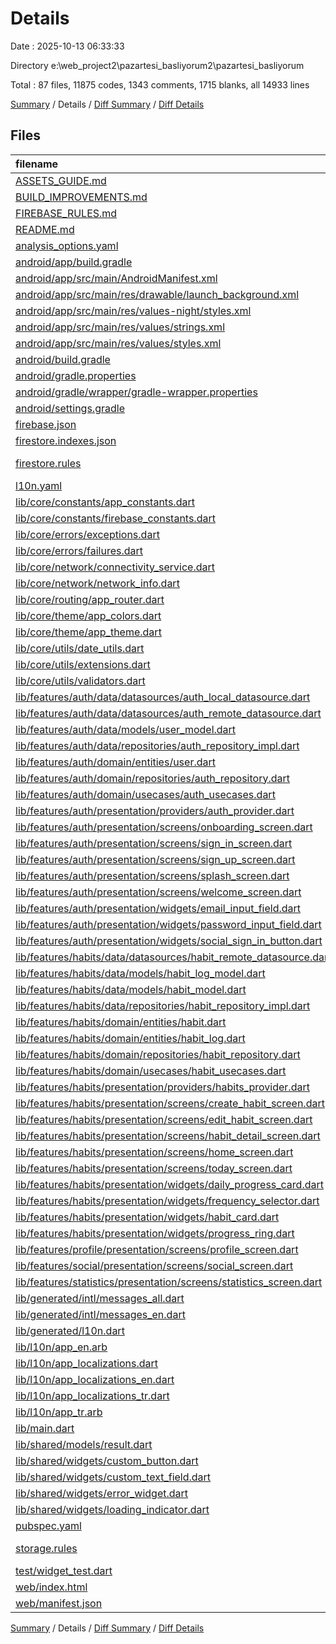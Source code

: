 # Details

Date : 2025-10-13 06:33:33

Directory e:\\web_project2\\pazartesi_basliyorum2\\pazartesi_basliyorum

Total : 87 files,  11875 codes, 1343 comments, 1715 blanks, all 14933 lines

[Summary](results.md) / Details / [Diff Summary](diff.md) / [Diff Details](diff-details.md)

## Files
| filename | language | code | comment | blank | total |
| :--- | :--- | ---: | ---: | ---: | ---: |
| [ASSETS\_GUIDE.md](/ASSETS_GUIDE.md) | Markdown | 160 | 0 | 59 | 219 |
| [BUILD\_IMPROVEMENTS.md](/BUILD_IMPROVEMENTS.md) | Markdown | 142 | 0 | 49 | 191 |
| [FIREBASE\_RULES.md](/FIREBASE_RULES.md) | Markdown | 209 | 0 | 55 | 264 |
| [README.md](/README.md) | Markdown | 196 | 0 | 53 | 249 |
| [analysis\_options.yaml](/analysis_options.yaml) | YAML | 132 | 27 | 5 | 164 |
| [android/app/build.gradle](/android/app/build.gradle) | Gradle | 70 | 0 | 12 | 82 |
| [android/app/src/main/AndroidManifest.xml](/android/app/src/main/AndroidManifest.xml) | XML | 31 | 6 | 5 | 42 |
| [android/app/src/main/res/drawable/launch\_background.xml](/android/app/src/main/res/drawable/launch_background.xml) | XML | 9 | 2 | 1 | 12 |
| [android/app/src/main/res/values-night/styles.xml](/android/app/src/main/res/values-night/styles.xml) | XML | 9 | 9 | 1 | 19 |
| [android/app/src/main/res/values/strings.xml](/android/app/src/main/res/values/strings.xml) | XML | 6 | 0 | 0 | 6 |
| [android/app/src/main/res/values/styles.xml](/android/app/src/main/res/values/styles.xml) | XML | 9 | 9 | 1 | 19 |
| [android/build.gradle](/android/build.gradle) | Gradle | 28 | 0 | 4 | 32 |
| [android/gradle.properties](/android/gradle.properties) | Properties | 7 | 0 | 0 | 7 |
| [android/gradle/wrapper/gradle-wrapper.properties](/android/gradle/wrapper/gradle-wrapper.properties) | Properties | 5 | 0 | 0 | 5 |
| [android/settings.gradle](/android/settings.gradle) | Gradle | 21 | 0 | 4 | 25 |
| [firebase.json](/firebase.json) | JSON | 9 | 0 | 1 | 10 |
| [firestore.indexes.json](/firestore.indexes.json) | JSON | 134 | 0 | 0 | 134 |
| [firestore.rules](/firestore.rules) | Firebase Rules | 114 | 93 | 38 | 245 |
| [l10n.yaml](/l10n.yaml) | YAML | 4 | 0 | 1 | 5 |
| [lib/core/constants/app\_constants.dart](/lib/core/constants/app_constants.dart) | Dart | 47 | 7 | 7 | 61 |
| [lib/core/constants/firebase\_constants.dart](/lib/core/constants/firebase_constants.dart) | Dart | 50 | 12 | 9 | 71 |
| [lib/core/errors/exceptions.dart](/lib/core/errors/exceptions.dart) | Dart | 130 | 56 | 39 | 225 |
| [lib/core/errors/failures.dart](/lib/core/errors/failures.dart) | Dart | 80 | 45 | 33 | 158 |
| [lib/core/network/connectivity\_service.dart](/lib/core/network/connectivity_service.dart) | Dart | 46 | 11 | 12 | 69 |
| [lib/core/network/network\_info.dart](/lib/core/network/network_info.dart) | Dart | 23 | 2 | 6 | 31 |
| [lib/core/routing/app\_router.dart](/lib/core/routing/app_router.dart) | Dart | 72 | 5 | 13 | 90 |
| [lib/core/theme/app\_colors.dart](/lib/core/theme/app_colors.dart) | Dart | 75 | 11 | 15 | 101 |
| [lib/core/theme/app\_theme.dart](/lib/core/theme/app_theme.dart) | Dart | 164 | 15 | 15 | 194 |
| [lib/core/utils/date\_utils.dart](/lib/core/utils/date_utils.dart) | Dart | 130 | 26 | 26 | 182 |
| [lib/core/utils/extensions.dart](/lib/core/utils/extensions.dart) | Dart | 117 | 33 | 30 | 180 |
| [lib/core/utils/validators.dart](/lib/core/utils/validators.dart) | Dart | 77 | 9 | 19 | 105 |
| [lib/features/auth/data/datasources/auth\_local\_datasource.dart](/lib/features/auth/data/datasources/auth_local_datasource.dart) | Dart | 89 | 13 | 18 | 120 |
| [lib/features/auth/data/datasources/auth\_remote\_datasource.dart](/lib/features/auth/data/datasources/auth_remote_datasource.dart) | Dart | 214 | 35 | 45 | 294 |
| [lib/features/auth/data/models/user\_model.dart](/lib/features/auth/data/models/user_model.dart) | Dart | 77 | 9 | 7 | 93 |
| [lib/features/auth/data/repositories/auth\_repository\_impl.dart](/lib/features/auth/data/repositories/auth_repository_impl.dart) | Dart | 117 | 3 | 11 | 131 |
| [lib/features/auth/domain/entities/user.dart](/lib/features/auth/domain/entities/user.dart) | Dart | 37 | 3 | 5 | 45 |
| [lib/features/auth/domain/repositories/auth\_repository.dart](/lib/features/auth/domain/repositories/auth_repository.dart) | Dart | 15 | 17 | 7 | 39 |
| [lib/features/auth/domain/usecases/auth\_usecases.dart](/lib/features/auth/domain/usecases/auth_usecases.dart) | Dart | 38 | 6 | 15 | 59 |
| [lib/features/auth/presentation/providers/auth\_provider.dart](/lib/features/auth/presentation/providers/auth_provider.dart) | Dart | 43 | 24 | 13 | 80 |
| [lib/features/auth/presentation/screens/onboarding\_screen.dart](/lib/features/auth/presentation/screens/onboarding_screen.dart) | Dart | 182 | 9 | 21 | 212 |
| [lib/features/auth/presentation/screens/sign\_in\_screen.dart](/lib/features/auth/presentation/screens/sign_in_screen.dart) | Dart | 353 | 15 | 33 | 401 |
| [lib/features/auth/presentation/screens/sign\_up\_screen.dart](/lib/features/auth/presentation/screens/sign_up_screen.dart) | Dart | 450 | 20 | 35 | 505 |
| [lib/features/auth/presentation/screens/splash\_screen.dart](/lib/features/auth/presentation/screens/splash_screen.dart) | Dart | 98 | 13 | 17 | 128 |
| [lib/features/auth/presentation/screens/welcome\_screen.dart](/lib/features/auth/presentation/screens/welcome_screen.dart) | Dart | 145 | 10 | 13 | 168 |
| [lib/features/auth/presentation/widgets/email\_input\_field.dart](/lib/features/auth/presentation/widgets/email_input_field.dart) | Dart | 49 | 1 | 5 | 55 |
| [lib/features/auth/presentation/widgets/password\_input\_field.dart](/lib/features/auth/presentation/widgets/password_input_field.dart) | Dart | 140 | 3 | 17 | 160 |
| [lib/features/auth/presentation/widgets/social\_sign\_in\_button.dart](/lib/features/auth/presentation/widgets/social_sign_in_button.dart) | Dart | 158 | 6 | 11 | 175 |
| [lib/features/habits/data/datasources/habit\_remote\_datasource.dart](/lib/features/habits/data/datasources/habit_remote_datasource.dart) | Dart | 192 | 29 | 39 | 260 |
| [lib/features/habits/data/models/habit\_log\_model.dart](/lib/features/habits/data/models/habit_log_model.dart) | Dart | 104 | 5 | 7 | 116 |
| [lib/features/habits/data/models/habit\_model.dart](/lib/features/habits/data/models/habit_model.dart) | Dart | 114 | 5 | 8 | 127 |
| [lib/features/habits/data/repositories/habit\_repository\_impl.dart](/lib/features/habits/data/repositories/habit_repository_impl.dart) | Dart | 301 | 21 | 58 | 380 |
| [lib/features/habits/domain/entities/habit.dart](/lib/features/habits/domain/entities/habit.dart) | Dart | 174 | 12 | 17 | 203 |
| [lib/features/habits/domain/entities/habit\_log.dart](/lib/features/habits/domain/entities/habit_log.dart) | Dart | 123 | 5 | 10 | 138 |
| [lib/features/habits/domain/repositories/habit\_repository.dart](/lib/features/habits/domain/repositories/habit_repository.dart) | Dart | 33 | 33 | 23 | 89 |
| [lib/features/habits/domain/usecases/habit\_usecases.dart](/lib/features/habits/domain/usecases/habit_usecases.dart) | Dart | 134 | 28 | 52 | 214 |
| [lib/features/habits/presentation/providers/habits\_provider.dart](/lib/features/habits/presentation/providers/habits_provider.dart) | Dart | 203 | 36 | 45 | 284 |
| [lib/features/habits/presentation/screens/create\_habit\_screen.dart](/lib/features/habits/presentation/screens/create_habit_screen.dart) | Dart | 750 | 32 | 54 | 836 |
| [lib/features/habits/presentation/screens/edit\_habit\_screen.dart](/lib/features/habits/presentation/screens/edit_habit_screen.dart) | Dart | 426 | 8 | 30 | 464 |
| [lib/features/habits/presentation/screens/habit\_detail\_screen.dart](/lib/features/habits/presentation/screens/habit_detail_screen.dart) | Dart | 1,091 | 25 | 65 | 1,181 |
| [lib/features/habits/presentation/screens/home\_screen.dart](/lib/features/habits/presentation/screens/home_screen.dart) | Dart | 66 | 2 | 8 | 76 |
| [lib/features/habits/presentation/screens/today\_screen.dart](/lib/features/habits/presentation/screens/today_screen.dart) | Dart | 534 | 26 | 47 | 607 |
| [lib/features/habits/presentation/widgets/daily\_progress\_card.dart](/lib/features/habits/presentation/widgets/daily_progress_card.dart) | Dart | 185 | 10 | 10 | 205 |
| [lib/features/habits/presentation/widgets/frequency\_selector.dart](/lib/features/habits/presentation/widgets/frequency_selector.dart) | Dart | 275 | 3 | 16 | 294 |
| [lib/features/habits/presentation/widgets/habit\_card.dart](/lib/features/habits/presentation/widgets/habit_card.dart) | Dart | 430 | 19 | 24 | 473 |
| [lib/features/habits/presentation/widgets/progress\_ring.dart](/lib/features/habits/presentation/widgets/progress_ring.dart) | Dart | 192 | 8 | 23 | 223 |
| [lib/features/profile/presentation/screens/profile\_screen.dart](/lib/features/profile/presentation/screens/profile_screen.dart) | Dart | 298 | 13 | 19 | 330 |
| [lib/features/social/presentation/screens/social\_screen.dart](/lib/features/social/presentation/screens/social_screen.dart) | Dart | 86 | 2 | 4 | 92 |
| [lib/features/statistics/presentation/screens/statistics\_screen.dart](/lib/features/statistics/presentation/screens/statistics_screen.dart) | Dart | 447 | 8 | 30 | 485 |
| [lib/generated/intl/messages\_all.dart](/lib/generated/intl/messages_all.dart) | Dart | 44 | 10 | 10 | 64 |
| [lib/generated/intl/messages\_en.dart](/lib/generated/intl/messages_en.dart) | Dart | 9 | 10 | 7 | 26 |
| [lib/generated/l10n.dart](/lib/generated/l10n.dart) | Dart | 56 | 8 | 15 | 79 |
| [lib/l10n/app\_en.arb](/lib/l10n/app_en.arb) | JSON | 68 | 0 | 4 | 72 |
| [lib/l10n/app\_localizations.dart](/lib/l10n/app_localizations.dart) | Dart | 119 | 324 | 81 | 524 |
| [lib/l10n/app\_localizations\_en.dart](/lib/l10n/app_localizations_en.dart) | Dart | 135 | 3 | 68 | 206 |
| [lib/l10n/app\_localizations\_tr.dart](/lib/l10n/app_localizations_tr.dart) | Dart | 135 | 3 | 68 | 206 |
| [lib/l10n/app\_tr.arb](/lib/l10n/app_tr.arb) | JSON | 68 | 0 | 0 | 68 |
| [lib/main.dart](/lib/main.dart) | Dart | 40 | 4 | 9 | 53 |
| [lib/shared/models/result.dart](/lib/shared/models/result.dart) | Dart | 21 | 4 | 9 | 34 |
| [lib/shared/widgets/custom\_button.dart](/lib/shared/widgets/custom_button.dart) | Dart | 63 | 1 | 8 | 72 |
| [lib/shared/widgets/custom\_text\_field.dart](/lib/shared/widgets/custom_text_field.dart) | Dart | 95 | 1 | 9 | 105 |
| [lib/shared/widgets/error\_widget.dart](/lib/shared/widgets/error_widget.dart) | Dart | 111 | 2 | 8 | 121 |
| [lib/shared/widgets/loading\_indicator.dart](/lib/shared/widgets/loading_indicator.dart) | Dart | 56 | 2 | 7 | 65 |
| [pubspec.yaml](/pubspec.yaml) | YAML | 48 | 0 | 7 | 55 |
| [storage.rules](/storage.rules) | Firebase Rules | 65 | 60 | 24 | 149 |
| [test/widget\_test.dart](/test/widget_test.dart) | Dart | 0 | 0 | 1 | 1 |
| [web/index.html](/web/index.html) | HTML | 38 | 16 | 5 | 59 |
| [web/manifest.json](/web/manifest.json) | JSON | 35 | 0 | 0 | 35 |

[Summary](results.md) / Details / [Diff Summary](diff.md) / [Diff Details](diff-details.md)